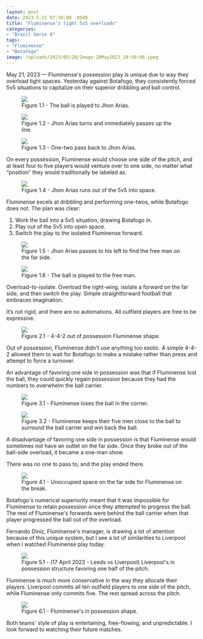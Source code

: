 ```yaml
---
layout: post
date: 2023-5-21 07:30:00 -0500
title: "Fluminense’s tight 5v5 overloads"
categories: 
- "Brazil Serie A"
tags: 
- "Fluminense"
- "Botafogo"
image: /uploads/2023/05/20/Image-20May2023_20:50:06.jpeg
---
```


May 21, 2023 — Fluminense's possession play is unique due to way they overload tight spaces. Yesterday against Botafogo, they consistently forced 5v5 situations to capitalize on their superior dribbling and ball control. 

<!---more--->

<figure>
    <img src="https://tacticsjournal.com/uploads/2023/05/20/Image-20May2023_20:49:55.jpeg">
    <figcaption>Figure 1.1 - The ball is played to Jhon Arias.</figcaption>
</figure> 

<figure>
    <img src="https://tacticsjournal.com/uploads/2023/05/20/Image-20May2023_20:50:06.jpeg">
    <figcaption>Figure 1.2 - Jhon Arias turns and immediately passes up the line.</figcaption>
</figure> 

<figure>
    <img src="https://tacticsjournal.com/uploads/2023/05/20/Image-20May2023_20:50:18.jpeg">
    <figcaption>Figure 1.3 - One-two pass back to Jhon Arias.</figcaption>
</figure> 

On every possession, Fluminense would choose one side of the pitch, and at least four to five players would venture over to one side, no matter what “position” they would traditionally be labeled as.

<figure>
    <img src="https://tacticsjournal.com/uploads/2023/05/20/Image-20May2023_20:50:29.jpeg">
    <figcaption>Figure 1.4 - Jhon Arias runs out of the 5v5 into space.</figcaption>
</figure> 

Fluminense excels at dribbling and performing one-twos, while Botafogo does not. The plan was clear: 

1. Work the ball into a 5v5 situation, drawing Botafogo in.
2. Play out of the 5v5 into open space.
3. Switch the play to the isolated Fluminense forward. 

<figure>
    <img src="https://tacticsjournal.com/uploads/2023/05/20/Image-20May2023_20:50:42.jpeg">
    <figcaption>Figure 1.5 - Jhon Arias passes to his left to find the free man on the far side.</figcaption>
</figure> 

<figure>
    <img src="https://tacticsjournal.com/uploads/2023/05/20/Image-20May2023_20:50:56.jpeg">
    <figcaption>Figure 1.6 - The ball is played to the free man.</figcaption>
</figure> 

Overload-to-isolate. Overload the right-wing, isolate a forward on the far side, and then switch the play. Simple straightforward football that embraces imagination. 

It’s not rigid, and there are no automations. All outfield players are free to be expressive. 

<figure>
    <img src="https://tacticsjournal.com/uploads/2023/05/20/Image-20May2023_20:51:08.jpeg">
    <figcaption>Figure 2.1 - 4-4-2 out of possession Fluminense shape.</figcaption>
</figure> 

Out of possession, Fluminense didn't use anything too exotic. A simple 4-4-2 allowed them to wait for Botafogo to make a mistake rather than press and attempt to force a turnover. 

An advantage of favoring one side in possession was that if Fluminense lost the ball, they could quickly regain possession because they had the numbers to overwhelm the ball carrier. 

<figure>
    <img src="https://tacticsjournal.com/uploads/2023/05/20/Image-20May2023_20:51:23.jpeg">
    <figcaption>Figure 3.1 - Fluminense loses the ball in the corner.</figcaption>
</figure> 

<figure>
    <img src="https://tacticsjournal.com/uploads/2023/05/20/Image-20May2023_20:51:36.jpeg">
    <figcaption>Figure 3.2 - Fluminense keeps their five men close to the ball to surround the ball carrier and win back the ball.</figcaption>
</figure> 

A disadvantage of favoring one side in possession is that Fluminense would sometimes not have an outlet on the far side. Once they broke out of the ball-side overload, it became a one-man show.

There was no one to pass to, and the play ended there. 

<figure>
    <img src="https://tacticsjournal.com/uploads/2023/05/20/Image-20May2023_20:51:48.jpeg">
    <figcaption>Figure 4.1 - Unoccupied space on the far side for Fluminense on the break.</figcaption>
</figure> 

Botafogo's numerical superiority meant that it was impossible for Fluminense to retain possession once they attempted to progress the ball. The rest of Fluminense's forwards were behind the ball carrier when that player progressed the ball out of the overload. 

Fernando Diniz, Fluminense's manager, is drawing a lot of attention because of this unique system, but I see a lot of similarities to Liverpool when I watched Fluminense play today. 

<figure>
    <img src="https://tacticsjournal.com/uploads/2023/05/20/Image-20May2023_21:33:14.jpeg">
    <figcaption>Figure 5.1 - (17 April 2023 - Leeds vs Liverpool) Liverpool's in possession structure favoring one half of the pitch.</figcaption>
</figure> 

Fluminense is much more conservative in the way they allocate their players. Liverpool commits all ten outfield players to one side of the pitch, while Fluminense only commits five. The rest spread across the pitch. 

<figure>
    <img src="https://tacticsjournal.com/uploads/2023/05/20/Image-20May2023_21:52:51.jpeg">
    <figcaption>Figure 6.1 - Fluminense's in possession shape.</figcaption>
</figure> 

Both teams' style of play is entertaining, free-flowing, and unpredictable. I look forward to watching their future matches.
